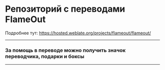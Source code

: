 # Репозиторий с переводами FlameOut

Подробнее тут: https://hosted.weblate.org/projects/flameout/flameout/

---
### За помощь в переводе можно получить значок переводчика, подарки и боксы
---
